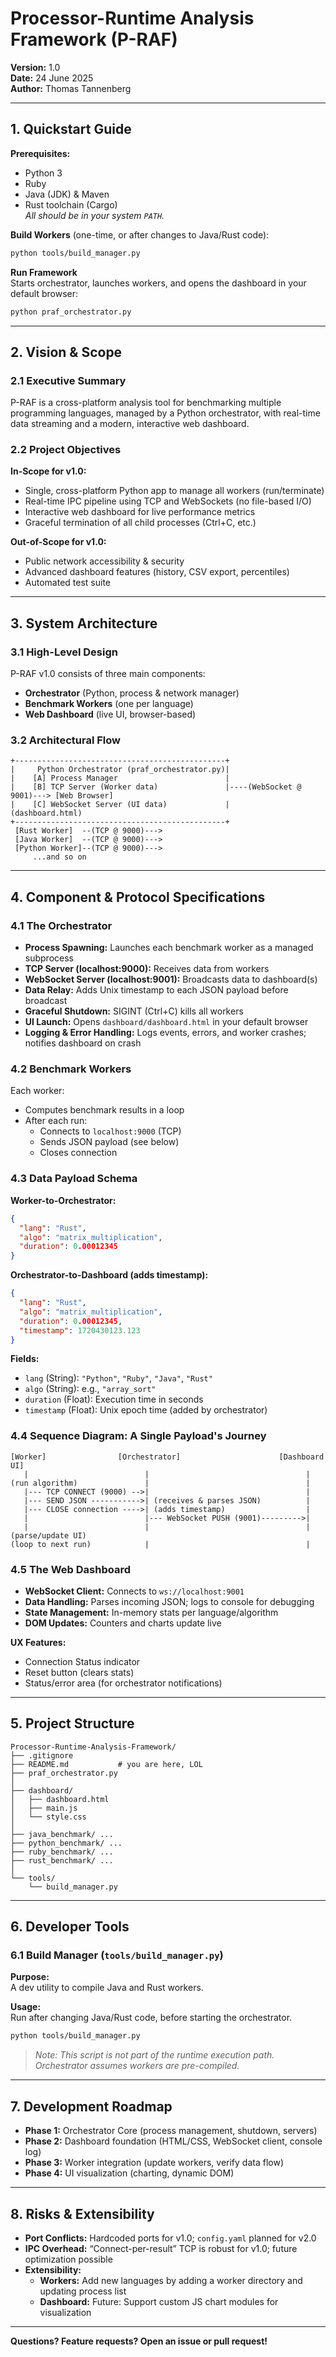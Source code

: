 # Processor-Runtime Analysis Framework (P-RAF)

**Version:** 1.0  
**Date:** 24 June 2025  
**Author:** Thomas Tannenberg

---

## 1. Quickstart Guide

**Prerequisites:**

- Python 3
- Ruby
- Java (JDK) & Maven
- Rust toolchain (Cargo)  
  _All should be in your system `PATH`._

**Build Workers** (one-time, or after changes to Java/Rust code):

```bash
python tools/build_manager.py
```

**Run Framework**  
Starts orchestrator, launches workers, and opens the dashboard in your default browser:

```bash
python praf_orchestrator.py
```

---

## 2. Vision & Scope

### 2.1 Executive Summary

P-RAF is a cross-platform analysis tool for benchmarking multiple programming languages, managed by a Python orchestrator, with real-time data streaming and a modern, interactive web dashboard.

### 2.2 Project Objectives

**In-Scope for v1.0:**
- Single, cross-platform Python app to manage all workers (run/terminate)
- Real-time IPC pipeline using TCP and WebSockets (no file-based I/O)
- Interactive web dashboard for live performance metrics
- Graceful termination of all child processes (Ctrl+C, etc.)

**Out-of-Scope for v1.0:**
- Public network accessibility & security
- Advanced dashboard features (history, CSV export, percentiles)
- Automated test suite

---

## 3. System Architecture

### 3.1 High-Level Design

P-RAF v1.0 consists of three main components:
- **Orchestrator** (Python, process & network manager)
- **Benchmark Workers** (one per language)
- **Web Dashboard** (live UI, browser-based)

### 3.2 Architectural Flow

```
+-----------------------------------------------+
|     Python Orchestrator (praf_orchestrator.py)|
|    [A] Process Manager                        |
|    [B] TCP Server (Worker data)               |----(WebSocket @ 9001)---> [Web Browser]
|    [C] WebSocket Server (UI data)             |                        (dashboard.html)
+-----------------------------------------------+
 [Rust Worker]  --(TCP @ 9000)--->
 [Java Worker]  --(TCP @ 9000)--->
 [Python Worker]--(TCP @ 9000)--->
     ...and so on
```

---

## 4. Component & Protocol Specifications

### 4.1 The Orchestrator

- **Process Spawning:** Launches each benchmark worker as a managed subprocess
- **TCP Server (localhost:9000):** Receives data from workers
- **WebSocket Server (localhost:9001):** Broadcasts data to dashboard(s)
- **Data Relay:** Adds Unix timestamp to each JSON payload before broadcast
- **Graceful Shutdown:** SIGINT (Ctrl+C) kills all workers
- **UI Launch:** Opens `dashboard/dashboard.html` in your default browser
- **Logging & Error Handling:** Logs events, errors, and worker crashes; notifies dashboard on crash

### 4.2 Benchmark Workers

Each worker:
- Computes benchmark results in a loop
- After each run:
    - Connects to `localhost:9000` (TCP)
    - Sends JSON payload (see below)
    - Closes connection

### 4.3 Data Payload Schema

**Worker-to-Orchestrator:**

```json
{
  "lang": "Rust",
  "algo": "matrix_multiplication",
  "duration": 0.00012345
}
```

**Orchestrator-to-Dashboard (adds timestamp):**

```json
{
  "lang": "Rust",
  "algo": "matrix_multiplication",
  "duration": 0.00012345,
  "timestamp": 1720430123.123
}
```

**Fields:**
- `lang` (String): `"Python"`, `"Ruby"`, `"Java"`, `"Rust"`
- `algo` (String): e.g., `"array_sort"`
- `duration` (Float): Execution time in seconds
- `timestamp` (Float): Unix epoch time (added by orchestrator)

### 4.4 Sequence Diagram: A Single Payload's Journey

```
[Worker]                [Orchestrator]                      [Dashboard UI]
   |                          |                                   |
(run algorithm)               |                                   |
   |--- TCP CONNECT (9000) -->|                                   |
   |--- SEND JSON ----------->| (receives & parses JSON)          |
   |--- CLOSE connection ---->| (adds timestamp)                  |
   |                          |--- WebSocket PUSH (9001)--------->|
   |                          |                                   | (parse/update UI)
(loop to next run)            |                                   |
```

### 4.5 The Web Dashboard

- **WebSocket Client:** Connects to `ws://localhost:9001`
- **Data Handling:** Parses incoming JSON; logs to console for debugging
- **State Management:** In-memory stats per language/algorithm
- **DOM Updates:** Counters and charts update live

**UX Features:**
- Connection Status indicator
- Reset button (clears stats)
- Status/error area (for orchestrator notifications)

---

## 5. Project Structure

```
Processor-Runtime-Analysis-Framework/
├── .gitignore
├── README.md           # you are here, LOL
├── praf_orchestrator.py
│
├── dashboard/
│   ├── dashboard.html
│   ├── main.js
│   └── style.css
│
├── java_benchmark/ ...
├── python_benchmark/ ...
├── ruby_benchmark/ ...
├── rust_benchmark/ ...
│
└── tools/
    └── build_manager.py
```

---

## 6. Developer Tools

### 6.1 Build Manager (`tools/build_manager.py`)

**Purpose:**  
A dev utility to compile Java and Rust workers.

**Usage:**  
Run after changing Java/Rust code, before starting the orchestrator.
```bash
python tools/build_manager.py
```
> _Note: This script is not part of the runtime execution path. Orchestrator assumes workers are pre-compiled._

---

## 7. Development Roadmap

- **Phase 1:** Orchestrator Core (process management, shutdown, servers)
- **Phase 2:** Dashboard foundation (HTML/CSS, WebSocket client, console log)
- **Phase 3:** Worker integration (update workers, verify data flow)
- **Phase 4:** UI visualization (charting, dynamic DOM)

---

## 8. Risks & Extensibility

- **Port Conflicts:** Hardcoded ports for v1.0; `config.yaml` planned for v2.0
- **IPC Overhead:** “Connect-per-result” TCP is robust for v1.0; future optimization possible
- **Extensibility:**
    - **Workers:** Add new languages by adding a worker directory and updating process list
    - **Dashboard:** Future: Support custom JS chart modules for visualization

---

**Questions? Feature requests? Open an issue or pull request!**
